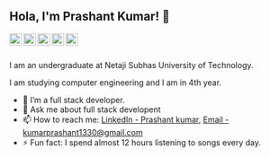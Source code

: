 ## Hola, I'm Prashant Kumar! 👋


<a href="https://twitter.com/Prashant7586133?t=20s-UCSGN2OCfovqhpJkfQ&s=09" target="_blank">
  <img align="left" alt="Prashant's Twitter" width="22px" src="https://cdn.jsdelivr.net/npm/simple-icons@v3/icons/twitter.svg" />
</a>
<a href="https://www.linkedin.com/in/prashant-kumar17/" target="_blank">
  <img align="left" alt="Prashant's Linkdein" width="22px" src="https://cdn.jsdelivr.net/npm/simple-icons@v3/icons/linkedin.svg" />
</a>
<a href="https://github.com/prashant-kumar1330" target="_blank">
  <img align="left" alt="Prashant's Github" width="22px" src="https://cdn.jsdelivr.net/npm/simple-icons@v3/icons/github.svg" />
</a>
<a href="https://www.instagram.com/prashant_kumar17/?hl=en" target="_blank">
  <img align="left" alt="Prashant's Instagram" width="22px" src="https://cdn.jsdelivr.net/npm/simple-icons@v3/icons/instagram.svg" />
</a>
<a href="https://www.facebook.com/prashant.kumar.153" target="_blank">
  <img align="left" alt="Prashant's Facebook" width="22px" src="https://cdn.jsdelivr.net/npm/simple-icons@v3/icons/facebook.svg" />
</a>


<br/>
<br/>


I am an undergraduate at Netaji Subhas University of Technology.

I am studying computer engineering and I am in 4th year.
 
- 🔭 I’m a full stack developer.
- 💬 Ask me about full stack developent
- 📫 How to reach me: [LinkedIn - Prashant kumar](https://www.linkedin.com/in/prashant-kumar17/), [Email - kumarprashant1330@gmail.com](mailto:kumarprashant1330@gmail.com)
- ⚡ Fun fact: I spend almost 12 hours listening to songs every day.

<div align="center">



</div>

